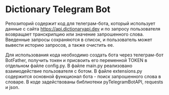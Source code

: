 # Dictionary Telegram Bot
Репозиторий содержит код для телеграм-бота, который использует данные с сайта https://api.dictionaryapi.dev и по запросу пользователя возвращает транскрипцию или значение запрошенного слова. Введенные запросы сохраняются в список, и пользователь может вывести историю запросов, а также очистить ее.

Для использования кода необходимо создать бота через телеграм-бот BotFather, получить токен и присвоить его переменной TOKEN в отдельном файле config.py. В файле main.py реализовано взаимодействие пользователя с ботом. В файле extensions.py содержится основной функционал бота - поиск запрошенного слова в словаре. В коде задействованы библиотеки pyTelegramBotAPI, requests и json.
